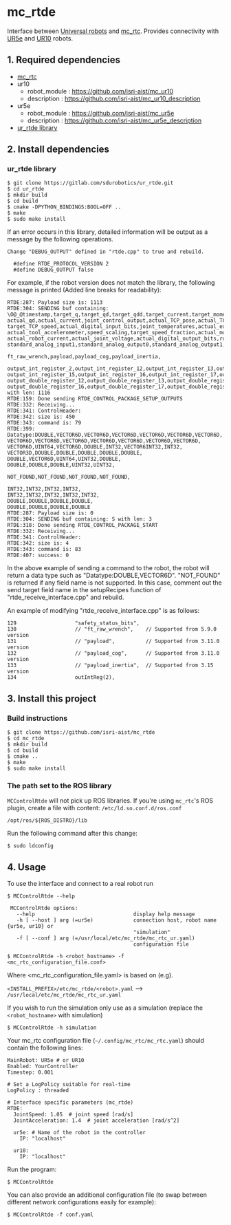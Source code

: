 # mc_rtde
Interface between [Universal robots](https://www.universal-robots.com/) and [mc_rtc](https://jrl-umi3218.github.io/mc_rtc). Provides connectivity with [UR5e](https://www.universal-robots.com/products/ur5-robot/) and [UR10](https://www.universal-robots.com/products/ur10e/) robots.

## 1. Required dependencies

- [mc_rtc](https://jrl-umi3218.github.io/mc_rtc/)
- ur10
  - robot_module : https://github.com/isri-aist/mc_ur10
  - description : https://github.com/isri-aist/mc_ur10_description
- ur5e
  - robot_module : https://github.com/isri-aist/mc_ur5e
  - description : https://github.com/isri-aist/mc_ur5e_description
- [ur_rtde library](https://gitlab.com/sdurobotics/ur_rtde)

## 2. Install dependencies

### ur_rtde library
```
$ git clone https://gitlab.com/sdurobotics/ur_rtde.git
$ cd ur_rtde
$ mkdir build
$ cd build
$ cmake -DPYTHON_BINDINGS:BOOL=OFF ..
$ make
$ sudo make install
```

If an error occurs in this library, detailed information will be output as a message by the following operations.

```
Change "DEBUG_OUTPUT" defined in "rtde.cpp" to true and rebuild.

  #define RTDE_PROTOCOL_VERSION 2
  #define DEBUG_OUTPUT false
```

For example, if the robot version does not match the library, the following message is printed (Added line breaks for readability):

```
RTDE:287: Payload size is: 1113
RTDE:304: SENDING buf containing: \O@_@timestamp,target_q,target_qd,target_qdd,target_current,target_moment,actual_q,
actual_qd,actual_current,joint_control_output,actual_TCP_pose,actual_TCP_speed,actual_TCP_force,target_TCP_pose,
target_TCP_speed,actual_digital_input_bits,joint_temperatures,actual_execution_time,robot_mode,joint_mode,safety_mode,
actual_tool_accelerometer,speed_scaling,target_speed_fraction,actual_momentum,actual_main_voltage,actual_robot_voltage,
actual_robot_current,actual_joint_voltage,actual_digital_output_bits,runtime_state,standard_analog_input0,
standard_analog_input1,standard_analog_output0,standard_analog_output1,robot_status_bits,safety_status_bits,

ft_raw_wrench,payload,payload_cog,payload_inertia,

output_int_register_2,output_int_register_12,output_int_register_13,output_int_register_14,
output_int_register_15,output_int_register_16,output_int_register_17,output_int_register_18,output_int_register_19,
output_double_register_12,output_double_register_13,output_double_register_14,output_double_register_15,
output_double_register_16,output_double_register_17,output_double_register_18,output_double_register_19, with len: 1116
RTDE:159: Done sending RTDE_CONTROL_PACKAGE_SETUP_OUTPUTS
RTDE:332: Receiving...
RTDE:341: ControlHeader:
RTDE:342: size is: 450
RTDE:343: command is: 79
RTDE:399: Datatype:DOUBLE,VECTOR6D,VECTOR6D,VECTOR6D,VECTOR6D,VECTOR6D,VECTOR6D,
VECTOR6D,VECTOR6D,VECTOR6D,VECTOR6D,VECTOR6D,VECTOR6D,VECTOR6D,
VECTOR6D,UINT64,VECTOR6D,DOUBLE,INT32,VECTOR6INT32,INT32,
VECTOR3D,DOUBLE,DOUBLE,DOUBLE,DOUBLE,DOUBLE,
DOUBLE,VECTOR6D,UINT64,UINT32,DOUBLE,
DOUBLE,DOUBLE,DOUBLE,UINT32,UINT32,

NOT_FOUND,NOT_FOUND,NOT_FOUND,NOT_FOUND,

INT32,INT32,INT32,INT32,
INT32,INT32,INT32,INT32,INT32,
DOUBLE,DOUBLE,DOUBLE,DOUBLE,
DOUBLE,DOUBLE,DOUBLE,DOUBLE
RTDE:287: Payload size is: 0
RTDE:304: SENDING buf containing: S with len: 3
RTDE:318: Done sending RTDE_CONTROL_PACKAGE_START
RTDE:332: Receiving...
RTDE:341: ControlHeader:
RTDE:342: size is: 4
RTDE:343: command is: 83
RTDE:407: success: 0
```

In the above example of sending a command to the robot, the robot will return a data type such as "Datatype:DOUBLE,VECTOR6D". "NOT_FOUND" is returned if any field name is not supported.
In this case, comment out the send target field name in the setupRecipes function of "rtde_receive_interface.cpp" and rebuild.

An example of modifying "rtde_receive_interface.cpp" is as follows:

```
129                   "safety_status_bits",
130                   // "ft_raw_wrench",    // Supported from 5.9.0 version
131                   // "payload",          // Supported from 3.11.0 version
132                   // "payload_cog",      // Supported from 3.11.0 version
133                   // "payload_inertia",  // Supported from 3.15 version
134                   outIntReg(2),
```

## 3. Install this project

### Build instructions

```
$ git clone https://github.com/isri-aist/mc_rtde
$ cd mc_rtde
$ mkdir build
$ cd build
$ cmake ..
$ make
$ sudo make install
```

###  The path set to the ROS library

`MCControlRtde` will not pick up ROS libraries. If you're using `mc_rtc`'s ROS plugin, create a file with content: `/etc/ld.so.conf.d/ros.conf`
```
/opt/ros/${ROS_DISTRO}/lib
```
Run the following command after this change:
```
$ sudo ldconfig
```

## 4. Usage
To use the interface and connect to a real robot run

```
$ MCControlRtde --help

 MCControlRtde options:
   --help                                display help message
   -h [ --host ] arg (=ur5e)             connection host, robot name {ur5e, ur10} or
                                         "simulation"
   -f [ --conf ] arg (=/usr/local/etc/mc_rtde/mc_rtc_ur.yaml)
                                         configuration file

$ MCControlRtde -h <robot_hostname> -f <mc_rtc_configuration_file.conf>
```

Where <mc_rtc_configuration_file.yaml> is based on (e.g).

 `<INSTALL_PREFIX>/etc/mc_rtde/<robot>.yaml` --> `/usr/local/etc/mc_rtde/mc_rtc_ur.yaml`

If you wish to run the simulation only use as a simulation (replace the `<robot_hostname>` with simulation)

```
$ MCControlRtde -h simulation
```

Your mc_rtc configuration file (`~/.config/mc_rtc/mc_rtc.yaml`) should contain the following lines:

```
MainRobot: UR5e # or UR10
Enabled: YourController
Timestep: 0.001

# Set a LogPolicy suitable for real-time
LogPolicy : threaded

# Interface specific parameters (mc_rtde)
RTDE:
  JointSpeed: 1.05  # joint speed [rad/s]
  JointAcceleration: 1.4  # joint acceleration [rad/s^2]

  ur5e: # Name of the robot in the controller
    IP: "localhost"

  ur10:
    IP: "localhost"
```

Run the program:

```
$ MCControlRtde
```

You can also provide an additional configuration file (to swap between different network configurations easily for example):

```
$ MCControlRtde -f conf.yaml
```
